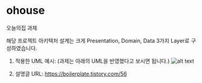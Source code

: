 # ohouse
오늘의집 과제

해당 프로젝트 아키텍처 설계는 크게 Presentation, Domain, Data 3가지 Layer로 구성하였습니다. 

1. 적용한 UML 예시: (과제는 아래의 UML을 반영했다고 보시면 됩니다.) 
![alt text](https://blog.kakaocdn.net/dn/GfbOx/btqIkvpFMFH/lECkSArlIiu1NU892sg101/img.png)

2. 설명글 URL: 
https://boilerplate.tistory.com/56
